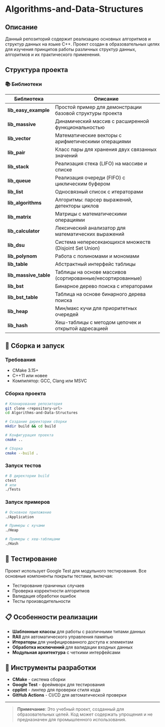 # Algorithms-and-Data-Structures

## Описание

Данный репозиторий содержит реализацию основных алгоритмов и структур данных на языке C++. Проект создан в образовательных целях для изучения принципов работы различных структур данных, алгоритмов и их практического применения.

## Структура проекта

### 📚 Библиотеки

| Библиотека | Описание |
|------------|----------|
| **lib_easy_example** | Простой пример для демонстрации базовой структуры проекта |
| **lib_massive** | Динамический массив с расширенной функциональностью | 
| **lib_vector** | Математические векторы с арифметическими операциями | 
| **lib_pair** | Класс пары для хранения двух связанных значений |
| **lib_stack** | Реализация стека (LIFO) на массиве и списке | 
| **lib_queue** | Реализация очереди (FIFO) с циклическим буфером |
| **lib_list** | Односвязный список с итераторами |
| **lib_algorithms** | Алгоритмы: парсер выражений, детекторы циклов |
| **lib_matrix** | Матрицы с математическими операциями |
| **lib_calculator** | Лексический анализатор для математических выражений | 
| **lib_dsu** | Система непересекающихся множеств (Disjoint Set Union) | 
| **lib_polynom** | Работа с полиномами и мономами | 
| **lib_table** | Абстрактный интерфейс таблицы |
| **lib_massive_table** | Таблицы на основе массивов (сортированные/несортированные) |
| **lib_bst** | Бинарное дерево поиска с итераторами |
| **lib_bst_table** | Таблица на основе бинарного дерева поиска |
| **lib_heap** | Мин/макс кучи для приоритетных очередей |
| **lib_hash** | Хеш-таблицы с методом цепочек и открытой адресацией |
## 🚀 Сборка и запуск

### Требования
- CMake 3.15+
- C++11 или новее
- Компилятор: GCC, Clang или MSVC

### Сборка проекта

```bash
# Клонирование репозитория
git clone <repository-url>
cd Algorithms-and-Data-Structures

# Создание директории сборки
mkdir build && cd build

# Конфигурация проекта
cmake ..

# Сборка
cmake --build .
```

### Запуск тестов

```bash
# В директории build
ctest
# или
./Tests
```

### Запуск примеров

```bash
# Основное приложение
./Application

# Примеры с кучами
./Heap

# Примеры с хеш-таблицами
./Hash
```

## 🧪 Тестирование

Проект использует Google Test для модульного тестирования. Все основные компоненты покрыты тестами, включая:

- Тестирование граничных случаев
- Проверка корректности алгоритмов
- Валидация обработки ошибок
- Тесты производительности

## 📋 Особенности реализации

- **Шаблонные классы** для работы с различными типами данных
- **RAII** для автоматического управления памятью
- **Итераторы** для унифицированного доступа к элементам
- **Обработка исключений** для валидации входных данных
- **Модульная архитектура** с четкими интерфейсами

## 🔧 Инструменты разработки

- **CMake** - система сборки
- **Google Test** - фреймворк для тестирования
- **cpplint** - линтер для проверки стиля кода
- **GitHub Actions** - CI/CD для автоматической проверки


---

> **Примечание**: Это учебный проект, созданный для образовательных целей. Код может содержать упрощения и не предназначен для промышленного использования.